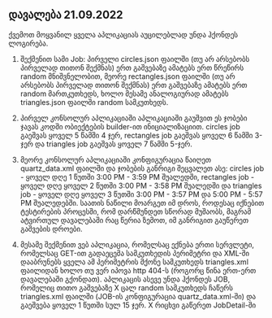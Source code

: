 ## დავალება 21.09.2022

ქვემოთ მოყვანილ ყველა აპლიკაციას აუცილებლად უნდა ჰქონდეს ლოგირება.

1.  შექმენით სამი Job: პირველი circles.json ფაილში (თუ არ არსებობს პირველად  თითონ შექმნას) ერთ გაშვებაზე ამატებს ერთ წრეწირს random მნიშვნელობით,  მეორე rectangles.json ფაილში (თუ არ არსებობს პირველად თითონ შექმნას)  ერთ გაშვებაზე ამატებს ერთ random მართკუთხედს, ხოლო მესამე ანალოგიურად  ამატებს triangles.json ფაილში random სამკუთხედს.

2. პირველ კონსოლურ  აპლიკაციაში აპლიკაციაში გაუშვით ეს ჯობები ჯავას კოდში ობიექტების  builder-ით ინიციალიზაციით. circles job გაეშვას ყოველ 5 წამში 4 ჯერ,  rectangles job გაეშვას ყოველ 6 წამში 3-ჯერ და triangles job გაეშვას  ყოველ 7 წამში 5-ჯერ. 

3. მეორე კონსოლურ აპლიკაციაში კონფიგურაცია  წაიღეთ quartz_data.xml ფაილში და ჯობების განრიგი შეცვალეთ ასე: circles  job  - ყოველ დღე 1 წუთში 3:00 PM - 3:59 PM შუალედში, rectangles  job -  ყოველ დღე ყოველ 2 წუთში 3:00 PM - 3:58 PM შუალედში და triangles job -  ყოველ დღე ყოველ 3 წუთში 3:00 PM - 3:57 PM და 5:00 PM - 5:57 PM  შუალედებში. საათის ნაწილი მოარგეთ იმ დროს, როდესაც იქნებით ტესტირების  პროცესში, რომ დარწმუნდეთ სწორად მუშაობს, მაგრამ ატვირთულ დავალებაში რაც  წერია ზემოთ, იმ განრიგით გაუწერეთ გაშვების დროები.

4. მესამე შექმენით  ვებ აპლიკაცია, რომელსაც ექნება ერთი სერვლეტი, რომელსაც GET-ით გადაეცემა  სამკუთხედის პერიმეტრი და XML-ში დააბრუნებს ყველა ამ პერიმეტრის მქონე  სამკუთხედს triangles.xml ფაილიდან ხოლო თუ ვერ იპოვა http 404-ს (როგორც  წინა ერთ-ერთ დავალებაში გქონდათ). აპლიკაცის ასევე უნდა ჰქონდეს JOB,  რომელიც თითო გაშვებაზე X ცალ random სამკუთხედს ჩაწერს triangles.xml  ფაილში (JOB-ის კონფიგურაცია quartz_data.xml-ში) და გაეშვება ყოველ 1  წუთში სულ 15 ჯერ. X რიცხვი გაწერეთ JobDetail-ში
